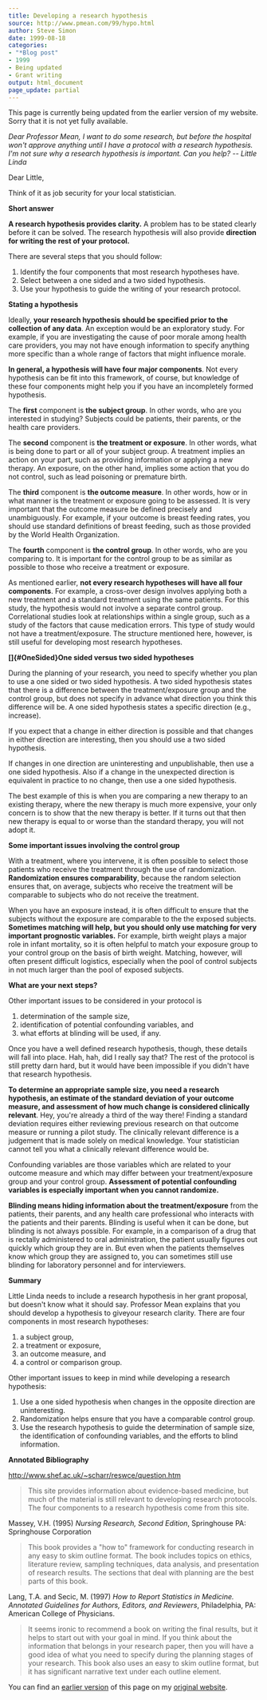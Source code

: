 ```yaml
---
title: Developing a research hypothesis
source: http://www.pmean.com/99/hypo.html
author: Steve Simon
date: 1999-08-18
categories:
- "*Blog post"
- 1999
- Being updated
- Grant writing
output: html_document
page_update: partial
---
```


This page is currently being updated from the earlier version of my website. Sorry that it is not yet fully available.

*Dear Professor Mean, I want to do some research, but before the
hospital won't approve anything until I have a protocol with a research
hypothesis. I'm not sure why a research hypothesis is important. Can
you help? \-- Little Linda*

Dear Little,

Think of it as job security for your local statistician.

**Short answer**

**A research hypothesis provides clarity.** A problem has to be stated
clearly before it can be solved. The research hypothesis will also
provide **direction for writing the rest of your protocol.**

There are several steps that you should follow:

1.  Identify the four components that most research hypotheses have.
2.  Select between a one sided and a two sided hypothesis.
3.  Use your hypothesis to guide the writing of your research protocol.

**Stating a hypothesis**

Ideally, **your research hypothesis should be specified prior to the
collection of any data**. An exception would be an exploratory study.
For example, if you are investigating the cause of poor morale among
health care providers, you may not have enough information to specify
anything more specific than a whole range of factors that might
influence morale.

**In general, a hypothesis will have four major components**. Not every
hypothesis can be fit into this framework, of course, but knowledge of
these four components might help you if you have an incompletely formed
hypothesis.

The **first** component is **the subject group**. In other words, who
are you interested in studying? Subjects could be patients, their
parents, or the health care providers.

The **second** component is **the treatment or exposure**. In other
words, what is being done to part or all of your subject group. A
treatment implies an action on your part, such as providing information
or applying a new therapy. An exposure, on the other hand, implies some
action that you do not control, such as lead poisoning or premature
birth.

The **third** component is **the outcome measure**. In other words, how
or in what manner is the treatment or exposure going to be assessed. It
is very important that the outcome measure be defined precisely and
unambiguously. For example, if your outcome is breast feeding rates, you
should use standard definitions of breast feeding, such as those
provided by the World Health Organization.

The **fourth** component is **the control group**. In other words, who
are you comparing to. It is important for the control group to be as
similar as possible to those who receive a treatment or exposure.

As mentioned earlier, **not every research hypotheses will have all four
components**. For example, a cross-over design involves applying both a
new treatment and a standard treatment using the same patients. For this
study, the hypothesis would not involve a separate control group.
Correlational studies look at relationships within a single group, such
as a study of the factors that cause medication errors. This type of
study would not have a treatment/exposure. The structure mentioned here,
however, is still useful for developing most research hypotheses.

**[]{#OneSided}One sided versus two sided hypotheses**

During the planning of your research, you need to specify whether you
plan to use a one sided or two sided hypothesis. A two sided hypothesis
states that there is a difference between the treatment/exposure group
and the control group, but does not specify in advance what direction
you think this difference will be. A one sided hypothesis states a
specific direction (e.g., increase).

If you expect that a change in either direction is possible and that
changes in either direction are interesting, then you should use a two
sided hypothesis.

If changes in one direction are uninteresting and unpublishable, then
use a one sided hypothesis. Also if a change in the unexpected direction
is equivalent in practice to no change, then use a one sided hypothesis.

The best example of this is when you are comparing a new therapy to an
existing therapy, where the new therapy is much more expensive, your
only concern is to show that the new therapy is better. If it turns out
that then new therapy is equal to or worse than the standard therapy,
you will not adopt it.

**Some important issues involving the control group**

With a treatment, where you intervene, it is often possible to select
those patients who receive the treatment through the use of
randomization. **Randomization ensures comparability**, because the
random selection ensures that, on average, subjects who receive the
treatment will be comparable to subjects who do not receive the
treatment.

When you have an exposure instead, it is often difficult to ensure that
the subjects without the exposure are comparable to the the exposed
subjects. **Sometimes matching will help, but you should only use
matching for very important prognostic variables.** For example, birth
weight plays a major role in infant mortality, so it is often helpful to
match your exposure group to your control group on the basis of birth
weight. Matching, however, will often present difficult logistics,
especially when the pool of control subjects in not much larger than the
pool of exposed subjects.

**What are your next steps?**

Other important issues to be considered in your protocol is

1.  determination of the sample size,
2.  identification of potential confounding variables, and
3.  what efforts at blinding will be used, if any.

Once you have a well defined research hypothesis, though, these details
will fall into place. Hah, hah, did I really say that? The rest of the
protocol is still pretty darn hard, but it would have been impossible if
you didn't have that research hypothesis.

**To determine an appropriate sample size, you need a research
hypothesis, an estimate of the standard deviation of your outcome
measure, and assessment of how much change is considered clinically
relevant**. Hey, you're already a third of the way there! Finding a
standard deviation requires either reviewing previous research on that
outcome measure or running a pilot study. The clinically relevant
difference is a judgement that is made solely on medical knowledge. Your
statistician cannot tell you what a clinically relevant difference would
be.

Confounding variables are those variables which are related to your
outcome measure and which may differ between your treatment/exposure
group and your control group. **Assessment of potential confounding
variables is especially important when you cannot randomize.**

**Blinding means hiding information about the treatment/exposure** from
the patients, their parents, and any health care professional who
interacts with the patients and their parents. Blinding is useful when
it can be done, but blinding is not always possible. For example, in a
comparison of a drug that is rectally administered to oral
administration, the patient usually figures out quickly which group they
are in. But even when the patients themselves know which group they are
assigned to, you can sometimes still use blinding for laboratory
personnel and for interviewers.

**Summary**

Little Linda needs to include a research hypothesis in her grant
proposal, but doesn't know what it should say. Professor Mean explains
that you should develop a hypothesis to giveyour research clarity. There
are four components in most research hypotheses:

1.  a subject group,
2.  a treatment or exposure,
3.  an outcome measure, and
4.  a control or comparison group.

Other important issues to keep in mind while developing a research
hypothesis:

1.  Use a one sided hypothesis when changes in the opposite direction
    are uninteresting.
2.  Randomization helps ensure that you have a comparable control group.
3.  Use the research hypothesis to guide the determination of sample
    size, the identification of confounding variables, and the efforts
    to blind information.

**Annotated Bibliography**

<http://www.shef.ac.uk/~scharr/reswce/question.htm>

> This site provides information about evidence-based medicine, but much
> of the material is still relevant to developing research protocols.
> The four components to a research hypothesis come from this site.

Massey, V.H. (1995) *Nursing Research, Second Edition*, Springhouse PA:
Springhouse Corporation

> This book provides a "how to" framework for conducting research in
> any easy to skim outline format. The book includes topics on ethics,
> literature review, sampling techniques, data analysis, and
> presentation of research results. The sections that deal with planning
> are the best parts of this book.

Lang, T.A. and Secic, M. (1997) *How to Report Statistics in Medicine.
Annotated Guidelines for Authors, Editors, and Reviewers*, Philadelphia,
PA: American College of Physicians.

> It seems ironic to recommend a book on writing the final results, but
> it helps to start out with your goal in mind. If you think about the
> information that belongs in your research paper, then you will have a
> good idea of what you need to specify during the planning stages of
> your research. This book also uses an easy to skim outline format, but
> it has significant narrative text under each outline element.

You can find an [earlier version][sim1] of this page on my [original website][sim2].

[sim1]: http://www.pmean.com/99/hypo.html
[sim2]: http://www.pmean.com/original_site.html
